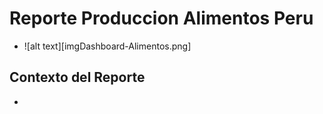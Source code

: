 # Reporte Produccion Alimentos Peru
- ![alt text][imgDashboard-Alimentos.png]
## Contexto del Reporte 
- 